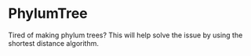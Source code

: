 # PhylumTree
Tired of making phylum trees? This will help solve the issue by using the shortest distance algorithm.
